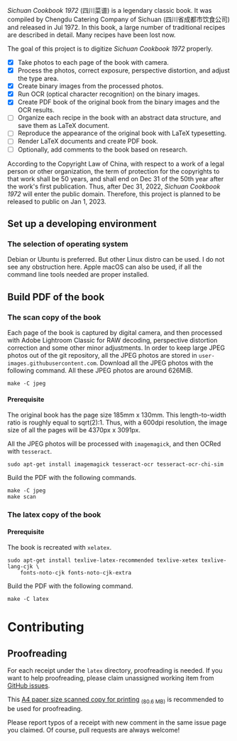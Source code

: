 *Sichuan Cookbook 1972* (四川菜谱) is a legendary classic book. It was
compiled by Chengdu Catering Company of Sichuan (四川省成都市饮食公司)
and released in Jul 1972. In this book, a large number of traditional recipes
are described in detail. Many recipes have been lost now.

The goal of this project is to digitize *Sichuan Cookbook 1972* properly.

* [x] Take photos to each page of the book with camera.
* [x] Process the photos, correct exposure, perspective distortion, and adjust
      the type area.
* [x] Create binary images from the processed photos.
* [x] Run OCR (optical character recognition) on the binary images.
* [x] Create PDF book of the original book from the binary images and the OCR
      results.
* [ ] Organize each recipe in the book with an abstract data structure, and
	  save them as LaTeX document.
* [ ] Reproduce the appearance of the original book with LaTeX typesetting.
* [ ] Render LaTeX documents and create PDF book.
* [ ] Optionally, add comments to the book based on research.

According to the Copyright Law of China, with respect to a work of a legal
person or other organization, the term of protection for the copyrights to
that work shall be 50 years, and shall end on Dec 31 of the 50th year after
the work's first publication. Thus, after Dec 31, 2022, *Sichuan Cookbook
1972* will enter the public domain. Therefore, this project is planned to be
released to public on Jan 1, 2023.

## Set up a developing environment

### The selection of operating system

Debian or Ubuntu is preferred. But other Linux distro can be used. I do not see
any obstruction here. Apple macOS can also be used, if all the command line
tools needed are proper installed.

## Build PDF of the book

### The scan copy of the book

Each page of the book is captured by digital camera, and then processed with
Adobe Lightroom Classic for RAW decoding, perspective distortion correction
and some other minor adjustments. In order to keep large JPEG photos out of
the git repository, all the JPEG photos are stored in
``user-images.githubusercontent.com``. Download all the JPEG photos with the
following command.  All these JPEG photos are around 626MiB.
```
make -C jpeg
```

#### Prerequisite

The original book has the page size 185mm x 130mm. This length-to-width ratio
is roughly equal to sqrt(2):1. Thus, with a 600dpi resolution, the image size
of all the pages will be 4370px x 3091px.

All the JPEG photos will be processed with ``imagemagick``, and then OCRed
with ``tesseract``.
```
sudo apt-get install imagemagick tesseract-ocr tesseract-ocr-chi-sim
```

Build the PDF with the following commands.
```
make -C jpeg
make scan
```

### The latex copy of the book

#### Prerequisite

The book is recreated with ``xelatex``.
```
sudo apt-get install texlive-latex-recommended texlive-xetex texlive-lang-cjk \
    fonts-noto-cjk fonts-noto-cjk-extra
```

Build the PDF with the following command.
```
make -C latex
```
# Contributing

## Proofreading

For each receipt under the `latex` directory, proofreading is needed. If you
want to help proofreading, please claim unassigned working item from
[GitHub
issues](https://github.com/neo954/sichuan-cookbook/issues?q=is%3Aissue+is%3Aopen+Proofread+sort%3Acreated-asc+no%3Aassignee).

This [A4 paper size scanned copy for
printing](https://github.com/neo954/sichuan-cookbook/releases/download/v0.0.3-alpha/sichuan-cookbook-1972-proof-a4.pdf)
<sub>(80.6 MB)</sub> is recommended to be used for proofreading.

Please report typos of a receipt with new comment in the same issue page you
claimed. Of course, pull requests are always welcome!

[modeline1]: # ( vim: set filetype=markdown noautoindent: )
[modeline2]: # ( vim: set fileencoding=utf-8 spell spelllang=en: )
[modeline3]: # ( vim: set textwidth=78 tabstop=4 shiftwidth=4 softtabstop=4: )
